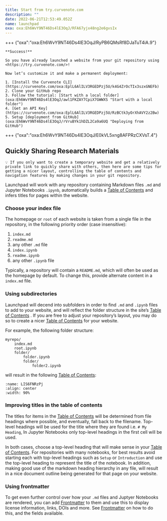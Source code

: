 ```yaml
---
title: Start from try.curvenote.com
description: ""
date: 2022-06-21T12:53:49.052Z
name: launchpad
oxa: oxa:Eh6WvY9NT46Ds4lE3OqJ/RFA67yjx48ng2e6gvsIx
---
```


+++ {"oxa":"oxa:Eh6WvY9NT46Ds4lE3OqJ/RyPB6QMsRf8DJaTuT4iA.9"}

````{important}
**Success!**

So you have already launched a website from your git repository using <https://try.curvenote.com/>!

Now let’s customize it and make a permanent deployment:

1. [Install the Curvenote CLI](https://curvenote.com/oxa:EplL6AlILV3RGEDPzj5U/k4G4ZrOcTIx3szxGNEFb)
2. Clone your GitHub repo
3. Follow the tutorial: [Start with a local folder](oxa:Eh6WvY9NT46Ds4lE3OqJ/awl1FKZAY7CpiX7GWWXS "Start with a local folder")
4. [Get an API Key](https://curvenote.com/oxa:EplL6AlILV3RGEDPzj5U/RzBCtk3yOrXhAVY2z2Bw)
5. Setup [deployment from GitHub](oxa:Eh6WvY9NT46Ds4lE3OqJ/rVruBYk1hDZL2Ca9a6UQ "Deploying from GitHub")

````

+++ {"oxa":"oxa:Eh6WvY9NT46Ds4lE3OqJ/E0kVL5xng8AFPRzCXVsT.4"}

## Quickly Sharing Research Materials

````{important}
💡 If you only want to create a temporary website and get a relatively private link to quickly share with others, then here are some tips for getting a nicer layout, controlling the table of contents and navigation features by making changes in your git repository.

````

Launchpad will work with any repository containing Markdown files `.md` and Jupyter Notebooks `.ipynb`, automatically builds a [Table of Contents](oxa:Eh6WvY9NT46Ds4lE3OqJ/FrJ3eDvWP2LO3o40n4du "Table of Contents") and infers titles for pages within the website.

### Choose your index file

The homepage or `root` of each website is taken from a single file in the repository, in the following priority order (case insensitive):

1. `index.md`
2. `readme.md`
3. any other `.md` file
4. `index.ipynb`
5. `readme.ipynb`
6. any other `.ipynb` file

Typically, a repository will contain a `README.md`, which will often be used as the homepage by default. To change this, provide alternate content in a `index.md` file.

### Using subdirectories

Launchpad will decend into subfolders in order to find `.md` and `.ipynb` files to add to your website, and will reflect the folder structure in the site’s [Table of Contents](oxa:Eh6WvY9NT46Ds4lE3OqJ/FrJ3eDvWP2LO3o40n4du "Table of Contents") . If you are free to adjust your repository’s layout, you may do so to create a nicer [Table of Contents](oxa:Eh6WvY9NT46Ds4lE3OqJ/FrJ3eDvWP2LO3o40n4du "Table of Contents") for your website.

For example, the following folder structure:

```text
myrepo/
	index.md
    root.ipynb
    folder/
    	folder.ipynb
        folder/
        	folder2.ipynb
```

will result in the following [Table of Contents](oxa:Eh6WvY9NT46Ds4lE3OqJ/FrJ3eDvWP2LO3o40n4du "Table of Contents"):

```{figure} images/Eh6WvY9NT46Ds4lE3OqJ-OdLnmrVGgoPxXTwDYsDh-v1.png
:name: LIS6FNRzPj
:align: center
:width: 90%
```

### Improving titles in the table of contents

The titles for items in the [Table of Contents](oxa:Eh6WvY9NT46Ds4lE3OqJ/FrJ3eDvWP2LO3o40n4du "Table of Contents") will be determined from file headings where possible, and eventually, fall back to the filename. Top-level headings will be used for the title where they are found i.e. `# My Heading`, In Jupyter Notebooks only top-level headings in the first cell will be used.

In both cases, choose a top-level heading that will make sense in your [Table of Contents](oxa:Eh6WvY9NT46Ds4lE3OqJ/FrJ3eDvWP2LO3o40n4du "Table of Contents"). For repositories with many notebooks, for best results avoid starting each with top-level headings such as `Setup` or `Introduction` and use the top-level heading to represent the title of the notebook. In addition, making good use of the markdown heading hierarchy in any file, will result in a nice document outline being generated for that page on your website.

### Using frontmatter

To get even further control over how your `.md` files and Juptyer Notebooks are rendered, you can add [Frontmatter](oxa:Eh6WvY9NT46Ds4lE3OqJ/ZS5jFLjvnEdoTjlf1d7S "Frontmatter") to them and use this to display license information, links, DOIs and more. See [Frontmatter](oxa:Eh6WvY9NT46Ds4lE3OqJ/ZS5jFLjvnEdoTjlf1d7S "Frontmatter") on how to do this, and the fields available.

